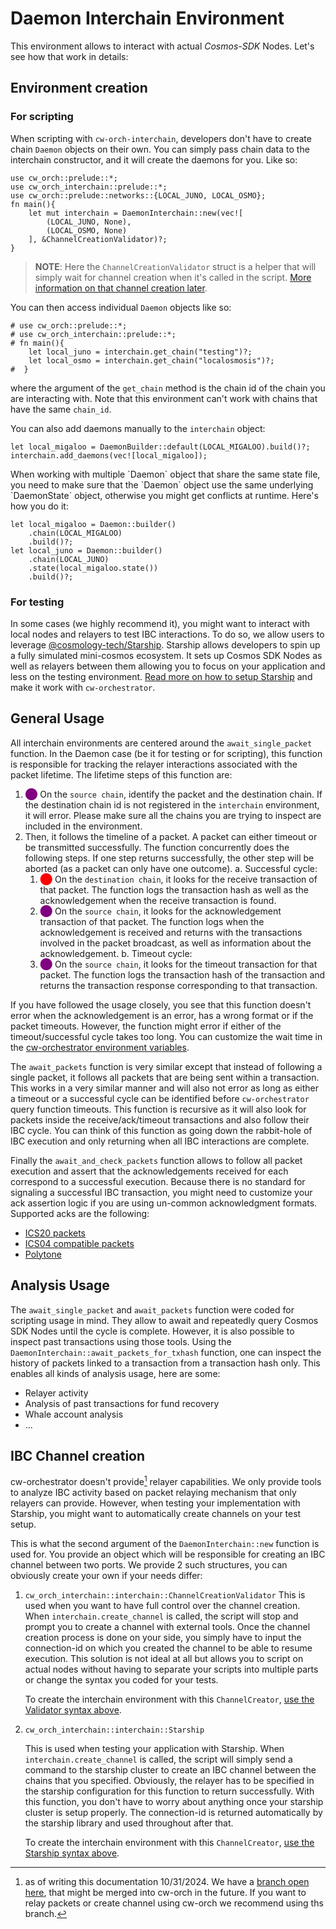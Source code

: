 # Daemon Interchain Environment

This environment allows to interact with actual *Cosmos-SDK* Nodes. Let's see how that work in details:

## Environment creation

### For scripting

When scripting with `cw-orch-interchain`, developers don't have to create chain `Daemon` objects on their own. You can simply pass chain data to the interchain constructor, and it will create the daemons for you. Like so:

```rust,ignore
use cw_orch::prelude::*;
use cw_orch_interchain::prelude::*;
use cw_orch::prelude::networks::{LOCAL_JUNO, LOCAL_OSMO};
fn main(){
    let mut interchain = DaemonInterchain::new(vec![
        (LOCAL_JUNO, None),
        (LOCAL_OSMO, None)
    ], &ChannelCreationValidator)?;
}
```
> **NOTE**: Here the `ChannelCreationValidator` struct is a helper that will simply wait for channel creation when it's called in the script. [More information on that channel creation later](#ibc-channel-creation).


You can then access individual `Daemon` objects like so:

```rust,ignore
# use cw_orch::prelude::*;
# use cw_orch_interchain::prelude::*;
# fn main(){
    let local_juno = interchain.get_chain("testing")?;
    let local_osmo = interchain.get_chain("localosmosis")?;
#  }
```

where the argument of the `get_chain` method is the chain id of the chain you are interacting with. Note that this environment can't work with chains that have the same `chain_id`.

You can also add daemons manually to the `interchain` object:

```rust,ignore
let local_migaloo = DaemonBuilder::default(LOCAL_MIGALOO).build()?;
interchain.add_daemons(vec![local_migaloo]);
```

<div class="warning">
    When working with multiple `Daemon` object that share the same state file, you need to make sure that the `Daemon` object use the same underlying `DaemonState` object, otherwise you might get conflicts at runtime. Here's how you do it:

```rust,ignore
let local_migaloo = Daemon::builder()
    .chain(LOCAL_MIGALOO)
    .build()?;
let local_juno = Daemon::builder()
    .chain(LOCAL_JUNO)
    .state(local_migaloo.state())
    .build()?;
```
</div>

### For testing

In some cases (we highly recommend it), you might want to interact with local nodes and relayers to test IBC interactions. To do so, we allow users to leverage <a href="https://docs.cosmology.zone/starship" target="_blank">@cosmology-tech/Starship</a>. Starship allows developers to spin up a fully simulated mini-cosmos ecosystem. It sets up Cosmos SDK Nodes as well as relayers between them allowing you to focus on your application and less on the testing environment. [Read more on how to setup Starship](./starship.md) and make it work with `cw-orchestrator`.

## General Usage

All interchain environments are centered around the `await_single_packet` function. In the Daemon case (be it for testing or for scripting), this function is responsible for tracking the relayer interactions associated with the packet lifetime. The lifetime steps of this function are:

1. <span style="color:purple">⬤</span> On the `source chain`, identify the packet and the destination chain. If the destination chain id is not registered in the `interchain` environment, it will error. Please make sure all the chains you are trying to inspect are included in the environment.
2. Then, it follows the timeline of a packet. A packet can either timeout or be transmitted successfully. The function concurrently does the following steps. If one step returns successfully, the other step will be aborted (as a packet can only have one outcome).
    a. Successful cycle:
      1. <span style="color:red">⬤</span> On the `destination chain`, it looks for the receive transaction of that packet. The function logs the transaction hash as well as the acknowledgement when the receive transaction is found.
      2. <span style="color:purple">⬤</span> On the `source chain`, it looks for the acknowledgement transaction of that packet. The function logs when the acknowledgement is received and returns with the transactions involved in the packet broadcast, as well as information about the acknowledgement. 
    b. Timeout cycle:
      1. <span style="color:purple">⬤</span> On the `source chain`, it looks for the timeout transaction for that packet. The function logs the transaction hash of the transaction and returns the transaction response corresponding to that transaction. 

If you have followed the usage closely, you see that this function doesn't error when the acknowledgement is an error, has a wrong format or if the packet timeouts. However, the function might error if either of the timeout/successful cycle takes too long. You can customize the wait time in the [cw-orchestrator environment variables](../../contracts/env-variable.md). 


The `await_packets` function is very similar except that instead of following a single packet, it follows all packets that are being sent within a transaction. This works in a very similar manner and will also not error as long as either a timeout or a successful cycle can be identified before `cw-orchestrator` query function timeouts. This function is recursive as it will also look for packets inside the receive/ack/timeout transactions and also follow their IBC cycle. You can think of this function as going down the rabbit-hole of IBC execution and only returning when all IBC interactions are complete.

Finally the `await_and_check_packets` function allows to follow all packet execution and assert that the acknowledgements received for each correspond to a successful execution. Because there is no standard for signaling a successful IBC transaction, you might need to customize your ack assertion logic if you are using un-common acknowledgment formats. Supported acks are the following:

- [ICS20 packets](https://github.com/cosmos/ibc/blob/main/spec/app/ics-020-fungible-token-transfer/README.md#data-structures)
- [ICS04 compatible packets](https://github.com/cosmos/ibc/blob/main/spec/core/ics-004-channel-and-packet-semantics/README.md#acknowledgement-envelope)
- [Polytone](https://github.com/DA0-DA0/polytone/blob/main/packages/polytone/src/callbacks.rs#L32)

## Analysis Usage

The `await_single_packet` and `await_packets` function were coded for scripting usage in mind. They allow to await and repeatedly query Cosmos SDK Nodes until the cycle is complete. However, it is also possible to inspect past transactions using those tools.
Using the `DaemonInterchain::await_packets_for_txhash` function, one can inspect the history of packets linked to a transaction from a transaction hash only. This enables all kinds of analysis usage, here are some:

- Relayer activity
- Analysis of past transactions for fund recovery
- Whale account analysis
- ...

## IBC Channel creation

cw-orchestrator doesn't provide[^documentation_date] relayer capabilities. We only provide tools to analyze IBC activity based on packet relaying mechanism that only relayers can provide. However, when testing your implementation with Starship, you might want to automatically create channels on your test setup.

This is what the second argument of the `DaemonInterchain::new` function is used for. You provide an object which will be responsible for creating an IBC channel between two ports. We provide 2 such structures, you can obviously create your own if your needs differ:

1. `cw_orch_interchain::interchain::ChannelCreationValidator`
    This is used when you want to have full control over the channel creation. When `interchain.create_channel` is called, the script will stop and prompt you to create a channel with external tools. Once the channel creation process is done on your side, you simply have to input the connection-id on which you created the channel to be able to resume execution. This solution is not ideal at all but allows you to script on actual nodes without having to separate your scripts into multiple parts or change the syntax you coded for your tests.

    To create the interchain environment with this `ChannelCreator`, [use the Validator syntax above](#for-scripting).

2. `cw_orch_interchain::interchain::Starship`

    This is used when testing your application with Starship. When `interchain.create_channel` is called, the script will simply send a command to the starship cluster to create an IBC channel between the chains that you specified. Obviously, the relayer has to be specified in the starship configuration for this function to return successfully. With this function, you don't have to worry about anything once your starship cluster is setup properly. The connection-id is returned automatically by the starship library and used throughout after that.

    To create the interchain environment with this `ChannelCreator`, [use the Starship syntax above](#for-testing).

[^documentation_date]: as of writing this documentation 10/31/2024. We have a [branch open here](https://github.com/AbstractSDK/cw-orchestrator/pull/427), that might be merged into cw-orch in the future. If you want to relay packets or create channel using cw-orch we recommend using ths branch.
